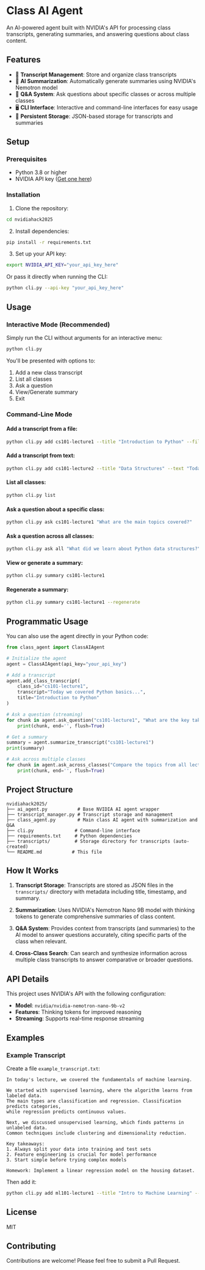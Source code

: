 # Class AI Agent

An AI-powered agent built with NVIDIA's API for processing class transcripts, generating summaries, and answering questions about class content.

## Features

- 📝 **Transcript Management**: Store and organize class transcripts
- 🤖 **AI Summarization**: Automatically generate summaries using NVIDIA's Nemotron model
- 💬 **Q&A System**: Ask questions about specific classes or across multiple classes
- 🖥️ **CLI Interface**: Interactive and command-line interfaces for easy usage
- 💾 **Persistent Storage**: JSON-based storage for transcripts and summaries

## Setup

### Prerequisites

- Python 3.8 or higher
- NVIDIA API key ([Get one here](https://build.nvidia.com/))

### Installation

1. Clone the repository:
```bash
cd nvidiahack2025
```

2. Install dependencies:
```bash
pip install -r requirements.txt
```

3. Set up your API key:
```bash
export NVIDIA_API_KEY="your_api_key_here"
```

Or pass it directly when running the CLI:
```bash
python cli.py --api-key "your_api_key_here"
```

## Usage

### Interactive Mode (Recommended)

Simply run the CLI without arguments for an interactive menu:

```bash
python cli.py
```

You'll be presented with options to:
1. Add a new class transcript
2. List all classes
3. Ask a question
4. View/Generate summary
5. Exit

### Command-Line Mode

#### Add a transcript from a file:
```bash
python cli.py add cs101-lecture1 --title "Introduction to Python" --file transcript.txt
```

#### Add a transcript from text:
```bash
python cli.py add cs101-lecture2 --title "Data Structures" --text "Today we learned about lists and dictionaries..."
```

#### List all classes:
```bash
python cli.py list
```

#### Ask a question about a specific class:
```bash
python cli.py ask cs101-lecture1 "What are the main topics covered?"
```

#### Ask a question across all classes:
```bash
python cli.py ask all "What did we learn about Python data structures?"
```

#### View or generate a summary:
```bash
python cli.py summary cs101-lecture1
```

#### Regenerate a summary:
```bash
python cli.py summary cs101-lecture1 --regenerate
```

## Programmatic Usage

You can also use the agent directly in your Python code:

```python
from class_agent import ClassAIAgent

# Initialize the agent
agent = ClassAIAgent(api_key="your_api_key")

# Add a transcript
agent.add_class_transcript(
    class_id="cs101-lecture1",
    transcript="Today we covered Python basics...",
    title="Introduction to Python"
)

# Ask a question (streaming)
for chunk in agent.ask_question("cs101-lecture1", "What are the key takeaways?"):
    print(chunk, end='', flush=True)

# Get a summary
summary = agent.summarize_transcript("cs101-lecture1")
print(summary)

# Ask across multiple classes
for chunk in agent.ask_across_classes("Compare the topics from all lectures"):
    print(chunk, end='', flush=True)
```

## Project Structure

```
nvidiahack2025/
├── ai_agent.py           # Base NVIDIA AI agent wrapper
├── transcript_manager.py # Transcript storage and management
├── class_agent.py        # Main class AI agent with summarization and Q&A
├── cli.py               # Command-line interface
├── requirements.txt     # Python dependencies
├── transcripts/         # Storage directory for transcripts (auto-created)
└── README.md           # This file
```

## How It Works

1. **Transcript Storage**: Transcripts are stored as JSON files in the `transcripts/` directory with metadata including title, timestamp, and summary.

2. **Summarization**: Uses NVIDIA's Nemotron Nano 9B model with thinking tokens to generate comprehensive summaries of class content.

3. **Q&A System**: Provides context from transcripts (and summaries) to the AI model to answer questions accurately, citing specific parts of the class when relevant.

4. **Cross-Class Search**: Can search and synthesize information across multiple class transcripts to answer comparative or broader questions.

## API Details

This project uses NVIDIA's API with the following configuration:
- **Model**: `nvidia/nvidia-nemotron-nano-9b-v2`
- **Features**: Thinking tokens for improved reasoning
- **Streaming**: Supports real-time response streaming

## Examples

### Example Transcript

Create a file `example_transcript.txt`:
```
In today's lecture, we covered the fundamentals of machine learning.

We started with supervised learning, where the algorithm learns from labeled data. 
The main types are classification and regression. Classification predicts categories, 
while regression predicts continuous values.

Next, we discussed unsupervised learning, which finds patterns in unlabeled data. 
Common techniques include clustering and dimensionality reduction.

Key takeaways:
1. Always split your data into training and test sets
2. Feature engineering is crucial for model performance
3. Start simple before trying complex models

Homework: Implement a linear regression model on the housing dataset.
```

Then add it:
```bash
python cli.py add ml101-lecture1 --title "Intro to Machine Learning" --file example_transcript.txt
```

## License

MIT

## Contributing

Contributions are welcome! Please feel free to submit a Pull Request.
